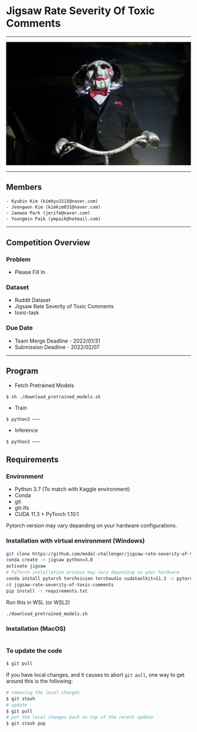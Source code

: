 # Jigsaw Rate Severity Of Toxic Comments
---
<p align="center">
  <img src="./images/jigsaw.jpg" width=550>
</p>


---

## Members

```
- Kyubin Kim (kimkyu1515@naver.com)
- Jeongwon Kim (kimkim031@naver.com)
- Jaewoo Park (jerife@naver.com)
- Youngmin Paik (ympaik@hotmail.com)
```

---

## Competition Overview

### Problem
- Please Fill In
### Dataset
- Ruddit Dataset
- Jigsaw Rate Severity of Toxic Comments
- toxic-task
### Due Date
- Team Merge Deadline - 2022/01/31
- Submission Deadline - 2022/02/07

---

## Program

- Fetch Pretrained Models
```shell
$ sh ./download_pretrained_models.sh
```

- Train
```shell
$ python3 ~~~
```
- Inference
```shell
$ python3 ~~~
```

## Requirements

### Environment

* Python 3.7 (To match with Kaggle environment)
* Conda
* git
* git-lfs
* CUDA 11.3 + PyTorch 1.10.1

Pytorch version may vary depanding on your hardware configurations.


### Installation with virtual environment (Windows)

```bash
git clone https://github.com/medal-challenger/jigsaw-rate-severity-of-toxic-comments.git
conda create -n jigsaw python=3.8
activate jigsaw
# PyTorch installation process may vary depending on your hardware
conda install pytorch torchvision torchaudio cudatoolkit=11.3 -c pytorch
cd jigsaw-rate-severity-of-toxic-comments
pip install -r requirements.txt
```

Run this in WSL (or WSL2)
```bash
./download_pretrained_models.sh
```

### Installation (MacOS)

```bash
```

### To update the code

```bash
$ git pull
```

If you have local changes, and it causes to abort `git pull`, one way to get around this is the following:

```bash
# removing the local changes
$ git stash
# update
$ git pull
# put the local changes back on top of the recent update
$ git stash pop
```
